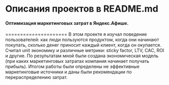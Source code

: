  # Описания проектов в README.md
 
#### Оптимизация маркетинговых затрат в Яндекс.Афише.
=====================
В этом проекте я изучал поведение пользователей: как люди пользуются продуктом, когда они начинают покупать, сколько денег приносит каждый клиент, когда он окупается. Считал unit экономику и различные метрики: sticky factor, LTV, CAC, ROI и другие. По результатам мной были создана экономическая модель (при каких маркетинговых затратах компания начинает получать прибыль). Итогом работы были определены не эффективные маркетинговые источники и даны были рекомендации по перераспределению затрат.
